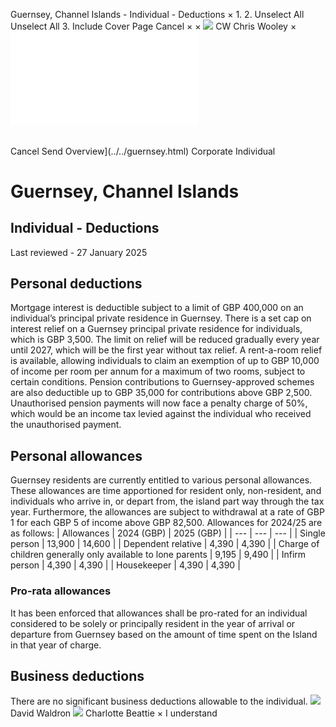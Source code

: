Guernsey, Channel Islands - Individual - Deductions
×
1.
2.
Unselect All
Unselect All
3.
Include Cover Page
Cancel
×
×
![](../../-/media/world-wide-tax-summaries/attachments/global---chris-wooley.ashx%3Frev=ac5e5f3223b34096b1afc2a6009c7320&revision=ac5e5f32-23b3-4096-b1af-c2a6009c7320&hash=859B7ADC84DC2CBEC9760E9E6EE7DE6D0A8BFCDF)
CW
Chris Wooley
×
![](deductions.html)
######
Cancel
Send
Overview](../../guernsey.html)
Corporate
Individual
# Guernsey, Channel Islands
## Individual - Deductions
Last reviewed - 27 January 2025
## Personal deductions
Mortgage interest is deductible subject to a limit of GBP 400,000 on an individual’s principal private residence in Guernsey. There is a set cap on interest relief on a Guernsey principal private residence for individuals, which is GBP 3,500. The limit on relief will be reduced gradually every year until 2027, which will be the first year without tax relief.
A rent-a-room relief is available, allowing individuals to claim an exemption of up to GBP 10,000 of income per room per annum for a maximum of two rooms, subject to certain conditions.
Pension contributions to Guernsey-approved schemes are also deductible up to GBP 35,000 for contributions above GBP 2,500.
Unauthorised pension payments will now face a penalty charge of 50%, which would be an income tax levied against the individual who received the unauthorised payment.
## Personal allowances
Guernsey residents are currently entitled to various personal allowances. These allowances are time apportioned for resident only, non-resident, and individuals who arrive in, or depart from, the island part way through the tax year. Furthermore, the allowances are subject to withdrawal at a rate of GBP 1 for each GBP 5 of income above GBP 82,500.
Allowances for 2024/25 are as follows:
| Allowances | 2024 (GBP) | 2025 (GBP) |
| --- | --- | --- |
| Single person | 13,900 | 14,600 |
| Dependent relative | 4,390 | 4,390 |
| Charge of children generally only available to lone parents | 9,195 | 9,490 |
| Infirm person | 4,390 | 4,390 |
| Housekeeper | 4,390 | 4,390 |
### Pro-rata allowances
It has been enforced that allowances shall be pro-rated for an individual considered to be solely or principally resident in the year of arrival or departure from Guernsey based on the amount of time spent on the Island in that year of charge.
## Business deductions
There are no significant business deductions allowable to the individual.
![](../../-/media/world-wide-tax-summaries/attachments/guernsey-channel-islands---david-waldron.ashx%3Frev=436f50dc9d9e45bcadeafc900073c88d&revision=436f50dc-9d9e-45bc-adea-fc900073c88d&hash=89291450B7B51DC21590D04598873DD2FECC629D)
David Waldron
![](../../-/media/world-wide-tax-summaries/guernseycharlotte-elizabeth-halden-beattiecopy-of-cg19jan1563jpg20231218122623777.ashx%3Frev=637c84f397ba45ffa1ce3fafb912d6e7&revision=637c84f3-97ba-45ff-a1ce-3fafb912d6e7&hash=4E546757B0122D72A6C0E2364ADBA10ED3E7AC04)
Charlotte Beattie
×
I understand